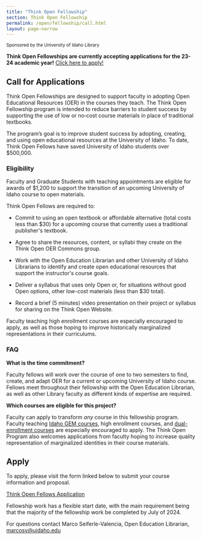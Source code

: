 ```yaml
---
title: "Think Open Fellowship"
section: Think Open Fellowship
permalink: /open/fellowship/call.html
layout: page-narrow
---
```


<small>Sponsored by the University of Idaho Library</small>

**Think Open Fellowships are currently accepting applications for the 23-24 academic year!**
<a href="https://uidaho.co1.qualtrics.com/jfe/form/SV_3vBrgaxCdamGn7U" title="Think Open Fellows Application" class="btn btn-outline-pride-gold" target="_blank" rel="noopener">Click here to apply!</a>

## Call for Applications

Think Open Fellowships are designed to support faculty in adopting Open Educational Resources (OER) in the courses they teach. The Think Open Fellowship program is intended to reduce barriers to student success by supporting the use of low or no‐cost course materials in place of traditional textbooks. 

The program’s goal is to improve student success by adopting, creating, and using open educational resources at the University of Idaho. To date, Think Open Fellows have saved University of Idaho students over $500,000.

### Eligibility

Faculty and Graduate Students with teaching appointments are eligible for awards of $1,200 to support the transition of an upcoming University of Idaho course to open materials.

Think Open Fellows are required to:

* Commit to using an open textbook or affordable alternative (total costs less than $30) for a upcoming course that currently uses a traditional publisher's textbook.

* Agree to share the resources, content, or syllabi they create on the Think Open OER Commons group.

* Work with the Open Education Librarian and other University of Idaho Librarians to identify and create open educational resources that support the instructor's course goals.

* Deliver a syllabus that uses only Open or, for situations without good Open options, other low-cost materials (less than $30 total).

* Record a brief (5 minutes) video presentation on their project or syllabus for sharing on the Think Open Website. 

Faculty teaching high enrollment courses are especially encouraged to apply, as well as those hoping to improve historically marginalized representations in their curriculums. 

### FAQ

**What is the time commitment?**

Faculty fellows will work over the course of one to two semesters to find, create, and adapt OER for a current or upcoming University of Idaho course. Fellows meet throughout their fellowship with the Open Education Librarian, as well as other Library faculty as different kinds of expertise are required. 

**Which courses are eligible for this project?**

Faculty can apply to transform _any_ course in this fellowship program. Faculty teaching [Idaho GEM courses](http://coursetransfer.idaho.gov/GEMsearch.aspx), high enrollment courses, and [dual-enrollment courses](https://dualcredit.uidaho.edu/) are especially encouraged to apply. The Think Open Program also welcomes applications from faculty hoping to increase quality representation of marginalized identities in their course materials.

## Apply

To apply, please visit the form linked below to submit your course information and proposal. 

<a href="https://uidaho.co1.qualtrics.com/jfe/form/SV_3vBrgaxCdamGn7U" class="btn btn-outline-pride-gold" target="_blank" rel="noopener">Think Open Fellows Application</a>

Fellowship work has a flexible start date, with the main requirement being that the majority of the fellowship work be completed by July of 2024.

For questions contact Marco Seiferle-Valencia, Open Education Librarian, <marcosv@uidaho.edu>
